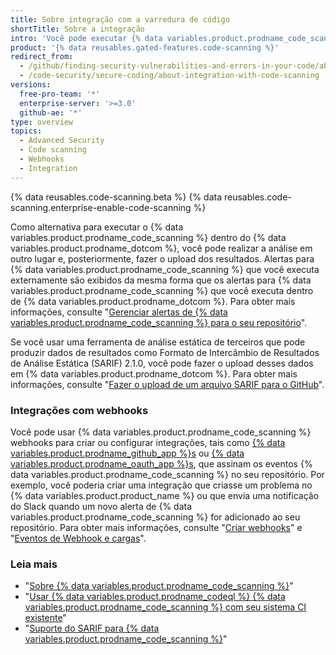 ```yaml
---
title: Sobre integração com a varredura de código
shortTitle: Sobre a integração
intro: 'Você pode executar {% data variables.product.prodname_code_scanning %} externamente e depois exibir os resultados em {% data variables.product.prodname_dotcom %} ou configurar webhooks que escutem a atividade de {% data variables.product.prodname_code_scanning %} no seu repositório.'
product: '{% data reusables.gated-features.code-scanning %}'
redirect_from:
  - /github/finding-security-vulnerabilities-and-errors-in-your-code/about-integration-with-code-scanning
  - /code-security/secure-coding/about-integration-with-code-scanning
versions:
  free-pro-team: '*'
  enterprise-server: '>=3.0'
  github-ae: '*'
type: overview
topics:
  - Advanced Security
  - Code scanning
  - Webhooks
  - Integration
---
```


<!--For this article in earlier GHES versions, see /content/github/finding-security-vulnerabilities-and-errors-in-your-code-->

{% data reusables.code-scanning.beta %}
{% data reusables.code-scanning.enterprise-enable-code-scanning %}

Como alternativa para executar o {% data variables.product.prodname_code_scanning %} dentro do {% data variables.product.prodname_dotcom %}, você pode realizar a análise em outro lugar e, posteriormente, fazer o upload dos resultados. Alertas para {% data variables.product.prodname_code_scanning %} que você executa externamente são exibidos da mesma forma que os alertas para  {% data variables.product.prodname_code_scanning %} que você executa dentro de {% data variables.product.prodname_dotcom %}. Para obter mais informações, consulte "[Gerenciar alertas de {% data variables.product.prodname_code_scanning %} para o seu repositório](/code-security/secure-coding/managing-code-scanning-alerts-for-your-repository)".

Se você usar uma ferramenta de análise estática de terceiros que pode produzir dados de resultados como Formato de Intercâmbio de Resultados de Análise Estática (SARIF) 2.1.0, você pode fazer o upload desses dados em {% data variables.product.prodname_dotcom %}. Para obter mais informações, consulte "[Fazer o upload de um arquivo SARIF para o GitHub](/code-security/secure-coding/uploading-a-sarif-file-to-github)".

### Integrações com webhooks

Você pode usar {% data variables.product.prodname_code_scanning %} webhooks para criar ou configurar integrações, tais como [{% data variables.product.prodname_github_app %}s](/apps/building-github-apps/) ou [{% data variables.product.prodname_oauth_app %}s](/apps/building-oauth-apps/), que assinam os eventos {% data variables.product.prodname_code_scanning %} no seu repositório. Por exemplo, você poderia criar uma integração que criasse um problema no {% data variables.product.product_name %} ou que envia uma notificação do Slack quando um novo alerta de {% data variables.product.prodname_code_scanning %} for adicionado ao seu repositório. Para obter mais informações, consulte "[Criar webhooks](/developers/webhooks-and-events/creating-webhooks)" e "[Eventos de Webhook e cargas](/developers/webhooks-and-events/webhook-events-and-payloads#code_scanning_alert)".

### Leia mais

* "[Sobre {% data variables.product.prodname_code_scanning %}](/code-security/secure-coding/about-code-scanning)"
* "[Usar {% data variables.product.prodname_codeql %} {% data variables.product.prodname_code_scanning %} com seu sistema CI existente](/code-security/secure-coding/using-codeql-code-scanning-with-your-existing-ci-system)"
* "[Suporte do SARIF para {% data variables.product.prodname_code_scanning %}](/code-security/secure-coding/sarif-support-for-code-scanning)"
